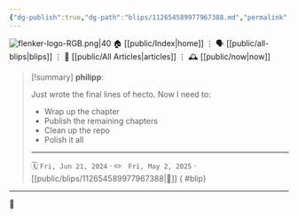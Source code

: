 ```yaml
---
{"dg-publish":true,"dg-path":"blips/112654589977967388.md","permalink":"/blips/112654589977967388/","title":"philipp on mastodon @ 2024-06-21"}
---
```



<div class="transclusion internal-embed is-loaded"><div class="markdown-embed">




![flenker-logo-RGB.png|40](/img/user/attachments/flenker-logo-RGB.png)
🏠 [[public/Index\|home]]  ⋮ 🗣️ [[public/all-blips\|blips]] ⋮  📝 [[public/All Articles\|articles]]  ⋮ 🕰️ [[public/now\|now]]


</div></div>


> [!summary] **philipp**:
>
> Just wrote the final lines of hecto. Now I need to:
> - Wrap up the chapter
> - Publish the remaining chapters
> - Clean up the repo
> - Polish it all
> - - -
>
> 🗓️ <code>Fri, Jun 21, 2024</code>  · ✏️ <code> Fri, May 2, 2025</code>  · [[public/blips/112654589977967388\|🔗]]
{ #blip}


- - -

 👾
